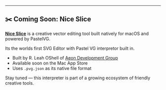 ---

## ✂️ Coming Soon: Nice Slice

[**Nice Slice**](https://www.theniceslice.com) is a creative vector editing tool built natively for macOS and powered by PastelVG.

Its the worlds first SVG Editor with Pastel VG interpretor built in.  

- Built by R. Leah OShell of  [Aeon Development Group](https://www.aeondg.com) 
- Available soon on the Mac App Store
- Uses `.pvg.json` as its native file format

Stay tuned — this interpreter is part of a growing ecosystem of friendly creative tools.
